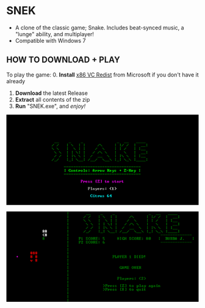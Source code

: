 # SNEK
+ A clone of the classic game; Snake. Includes beat-synced music, a "lunge" ability, and multiplayer!
+ Compatible with Windows 7

## HOW TO DOWNLOAD + PLAY
To play the game:
0. **Install** [x86 VC Redist](https://support.microsoft.com/en-us/help/2977003/the-latest-supported-visual-c-downloads) from Microsoft if you don't have it already
1. **Download** the latest Release
2. **Extract** all contents of the zip
3. **Run** "SNEK.exe", and *enjoy!*

![SNEK Main Menu](https://raw.githubusercontent.com/M-O-Marmalade/SNEK/master/Screenshots/snake%20sc%202.PNG)

![SNEK Gameplay](https://raw.githubusercontent.com/M-O-Marmalade/SNEK/master/Screenshots/snake%20sc.PNG)
